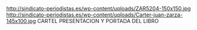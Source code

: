 http://sindicato-periodistas.es/wp-content/uploads/ZAR5204-150x150.jpg
http://sindicato-periodistas.es/wp-content/uploads/Carter-juan-zarza-145x100.jpg
CARTEL PRESENTACION Y PORTADA DEL LIBRO
